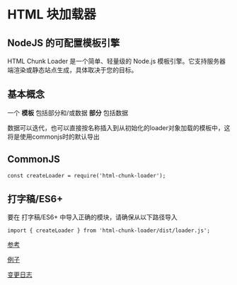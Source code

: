 # HTML 块加载器
## NodeJS 的可配置模板引擎

HTML Chunk Loader 是一个简单、轻量级的 Node.js 模板引擎。它支持服务器端渲染或静态站点生成，具体取决于您的目标。

## 基本概念

一个 <strong>模板</strong> 包括部分和/或数据
<strong>部分</strong> 包括数据


数据可以迭代，也可以直接按名称插入到从初始化的loader对象加载的模板中，这将是使用commonjs时的默认导出

## CommonJS

```
const createLoader = require('html-chunk-loader');
```


## 打字稿/ES6+

要在 打字稿/ES6+ 中导入正确的模块，请确保从以下路径导入


```
import { createLoader } from 'html-chunk-loader/dist/loader.js';
```


[参考](https://github.com/abschill/html-chunk-loader/blob/master/docs/modules.md)

[例子](https://github.com/abschill/html-chunk-loader-examples)

[变更日志](https://github.com/abschill/html-chunk-loader/tree/master/changelog.md)
